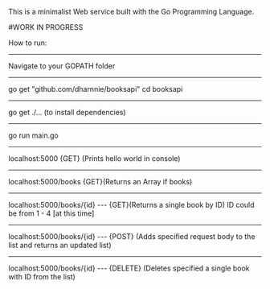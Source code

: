 This is a minimalist Web service built with the Go Programming Language.

#WORK IN PROGRESS

How to run: 
<hr>
Navigate to your GOPATH folder
<hr>
go get "github.com/dharnnie/booksapi"
cd booksapi
<hr>
go get ./... (to install dependencies)
<hr>
go run main.go

<hr>
localhost:5000 {GET} (Prints hello world in console)
<hr>
localhost:5000/books {GET}(Returns an Array if books)
<hr>
localhost:5000/books/{id} --- {GET}(Returns a single book by ID) ID could be from 1 - 4 [at this time]
<hr>
localhost:5000/books/{id} --- {POST} (Adds specified request body to the list and returns an updated list)
<hr>
localhost:5000/books/{id} --- {DELETE} (Deletes specified a single book with ID from the list)